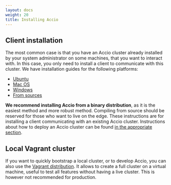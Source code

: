 ```yaml
---
layout: docs
weight: 20
title: Installing Accio
---
```


## Client installation
The most common case is that you have an Accio cluster already installed by your system administrator on some machines, that you want to interact with.
In this case, you only need to install a client to communicate with this cluster.
We have installation guides for the following platforms:

  * [Ubuntu](ubuntu.html)
  * [Mac OS](macos.html)
  * [Windows](windows.html)
  * [From sources](sources.html)

**We recommend installing Accio from a binary distribution**, as it is the easiest method and more robust method.
Compiling from source should be reserved for those who want to live on the edge.
These instructions are for installing a client communicating with an existing Accio cluster.
Instructions about how to deploy an Accio cluster can be found [in the appropriate section](../../deploy/architecture/).

## Local Vagrant cluster
If you want to quickly bootstrap a local cluster, or to develop Accio, you can also use the [Vagrant distribution](vagrant.html).
It allows to create a full cluster on a virtual machine, useful to test all features without having a live cluster.
This is however not recommended for production.

